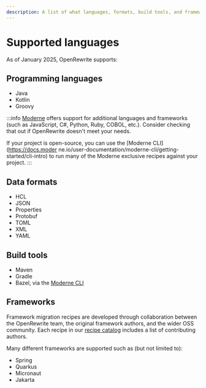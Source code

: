 ```yaml
---
description: A list of what languages, formats, build tools, and frameworks supported by OpenRewrite.
---
```


# Supported languages

As of January 2025, OpenRewrite supports:

## Programming languages

* Java
* Kotlin
* Groovy

:::info
[Moderne](https://docs.moderne.io/) offers support for additional languages and frameworks (such as JavaScript, C#, Python, Ruby, COBOL, etc.). Consider checking that out if OpenRewrite doesn't meet your needs.

If your project is open-source, you can use the [Moderne CLI](https://docs.moder  ne.io/user-documentation/moderne-cli/getting-started/cli-intro) to run many of the Moderne exclusive recipes against your project.
:::

## Data formats

* HCL
* JSON
* Properties
* Protobuf
* TOML
* XML
* YAML

## Build tools

* Maven
* Gradle
* Bazel, via the [Moderne CLI](https://docs.moderne.io/user-documentation/moderne-cli/getting-started/cli-intro)

## Frameworks

Framework migration recipes are developed through collaboration between the OpenRewrite team, the original framework authors, and the wider OSS community. Each recipe in our [recipe catalog](/recipes) includes a list of contributing authors.

Many different frameworks are supported such as (but not limited to):

* Spring
* Quarkus
* Micronaut
* Jakarta
